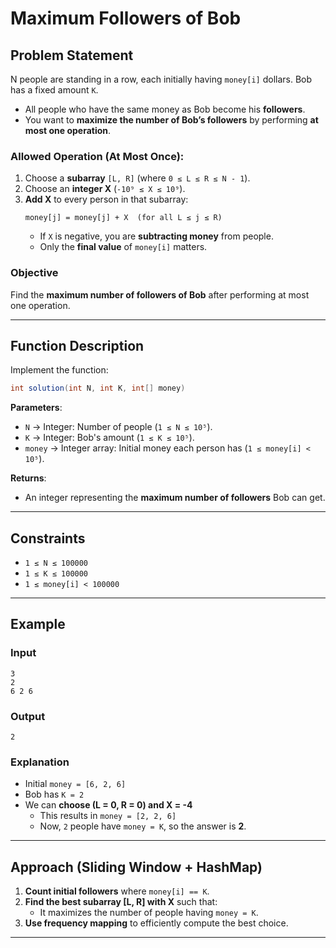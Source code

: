 # **Maximum Followers of Bob**

## **Problem Statement**
N people are standing in a row, each initially having `money[i]` dollars. Bob has a fixed amount `K`.

- All people who have the same money as Bob become his **followers**.
- You want to **maximize the number of Bob’s followers** by performing **at most one operation**.

### **Allowed Operation (At Most Once)**:
1. Choose a **subarray** `[L, R]` (where `0 ≤ L ≤ R ≤ N - 1`).
2. Choose an **integer X** (`-10⁹ ≤ X ≤ 10⁹`).
3. **Add X** to every person in that subarray:  
   ```
   money[j] = money[j] + X  (for all L ≤ j ≤ R)
   ```
   - If `X` is negative, you are **subtracting money** from people.
   - Only the **final value** of `money[i]` matters.

### **Objective**  
Find the **maximum number of followers of Bob** after performing at most one operation.

---

## **Function Description**
Implement the function:

```java
int solution(int N, int K, int[] money)
```

**Parameters**:
- `N` → Integer: Number of people (`1 ≤ N ≤ 10⁵`).
- `K` → Integer: Bob's amount (`1 ≤ K ≤ 10⁵`).
- `money` → Integer array: Initial money each person has (`1 ≤ money[i] < 10⁵`).

**Returns**:
- An integer representing the **maximum number of followers** Bob can get.

---

## **Constraints**
- `1 ≤ N ≤ 100000`
- `1 ≤ K ≤ 100000`
- `1 ≤ money[i] < 100000`

---

## **Example**
### **Input**
```
3
2
6 2 6
```
### **Output**
```
2
```

### **Explanation**
- Initial `money = [6, 2, 6]`
- Bob has `K = 2`
- We can **choose (L = 0, R = 0) and X = -4**  
  - This results in `money = [2, 2, 6]`
  - Now, `2` people have `money = K`, so the answer is **2**.

---

## **Approach (Sliding Window + HashMap)**
1. **Count initial followers** where `money[i] == K`.
2. **Find the best subarray [L, R] with X** such that:
   - It maximizes the number of people having `money = K`.
3. **Use frequency mapping** to efficiently compute the best choice.

---

